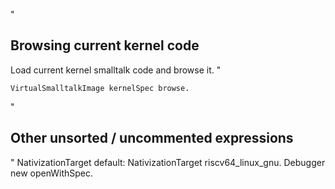 "
## Browsing current kernel code

Load current kernel smalltalk code and browse it.
"

    VirtualSmalltalkImage kernelSpec browse.

"

## Other unsorted / uncommented  expressions

"
    NativizationTarget default: NativizationTarget riscv64_linux_gnu.
    Debugger new openWithSpec.


